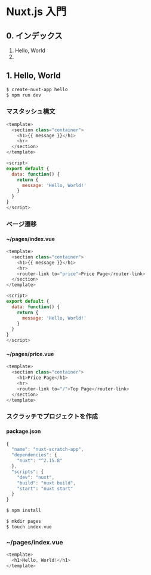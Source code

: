 # Nuxt.js 入門

## 0. インデックス
1. Hello, World
1. 

## 1. Hello, World

```bash
$ create-nuxt-app hello
$ npm run dev
```

### マスタッシュ構文

```javascript
<template>
  <section class="container">
    <h1>{{ message }}</h1>
    <hr>
  </section>
</template>

<script>
export default {
  data: function() {
    return {
      message: 'Hello, World!'
    }
  }
}
</script>
```

### ページ遷移

#### ~/pages/index.vue

```javascript
<template>
  <section class="container">
    <h1>{{ message }}</h1>
    <hr>
    <router-link to="price">Price Page</router-link>
  </section>
</template>

<script>
export default {
  data: function() {
    return {
      message: 'Hello, World!'
    }
  }
}
</script>
```

#### ~/pages/price.vue

```javascript
<template>
  <section class="container">
    <h1>Price Page</h1>
    <hr>
    <router-link to="/">Top Page</router-link>
  </section>
</template>
```

### スクラッチでプロジェクトを作成

#### package.json

```javascript
{
  "name": "nuxt-scratch-app",
  "dependencies": {
    "nuxt": "^2.15.8"
  },
  "scripts": {
    "dev": "nuxt",
    "build": "nuxt build",
    "start": "nuxt start"
  }
}
```

```bash
$ npm install

$ mkdir pages
$ touch index.vue
```

### ~/pages/index.vue

```javascript
<template>
  <h1>Hello, World!</h1>
</template>
```
